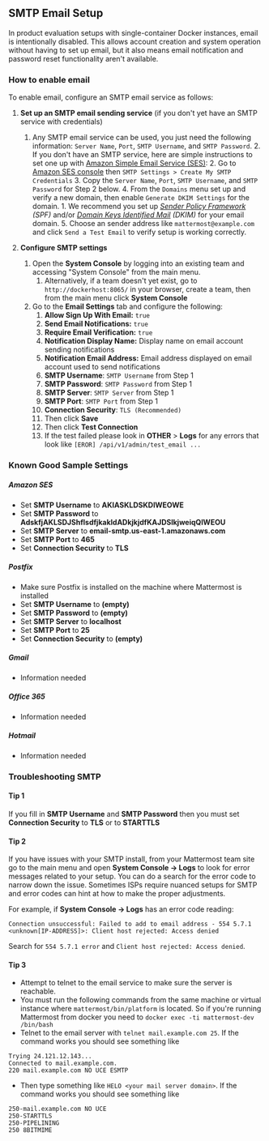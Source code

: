 
## SMTP Email Setup

In product evaluation setups with single-container Docker instances, email is intentionally disabled. This allows account creation and system operation without having to set up email, but it also means email notification and password reset functionality aren't available. 

### How to enable email 

To enable email, configure an SMTP email service as follows: 

1.  **Set up an SMTP email sending service** (if you don't yet have an SMTP service with credentials) 
	1. Any SMTP email service can be used, you just need the following information: `Server Name`, `Port`, `SMTP Username`, and `SMTP Password`. 
	     2. If you don't have an SMTP service, here are simple instructions to set one up with [Amazon Simple Email Service (SES)](https://aws.amazon.com/ses/):
	         2. Go to [Amazon SES console](https://console.aws.amazon.com/ses) then `SMTP Settings > Create My SMTP Credentials`
	         3. Copy the `Server Name`, `Port`, `SMTP Username`, and `SMTP Password` for Step 2 below. 
	         4. From the `Domains` menu set up and verify a new domain, then enable `Generate DKIM Settings` for the domain. 
	            1. We recommend you set up _[Sender Policy Framework](https://en.wikipedia.org/wiki/Sender_Policy_Framework) (SPF)_ and/or _[Domain Keys Identified Mail](https://en.wikipedia.org/wiki/DomainKeys_Identified_Mail) (DKIM)_ for your email domain.
	         5. Choose an sender address like `mattermost@example.com` and click `Send a Test Email` to verify setup is working correctly. 

2.  **Configure SMTP settings** 
	1.  Open the **System Console** by logging into an existing team and accessing "System Console" from the main menu.
	     1.  Alternatively, if a team doesn't yet exist, go to `http://dockerhost:8065/` in your browser, create a team, then from the main menu click **System Console**
	2.  Go to the **Email Settings** tab and configure the following:  
	       1. **Allow Sign Up With Email:** `true`
	       2. **Send Email Notifications:** `true`
	       3. **Require Email Verification:** `true`
	       4. **Notification Display Name:** Display name on email account sending notifications
	       5. **Notification Email Address:** Email address displayed on email account used to send notifications
	       6. **SMTP Username**: `SMTP Username` from Step 1
	       7. **SMTP Password**: `SMTP Password` from Step 1
	       8. **SMTP Server**: `SMTP Server` from Step 1
	       9. **SMTP Port**: `SMTP Port` from Step 1
	       10. **Connection Security**: `TLS (Recommended)`
	       11. Then click **Save**
	       12. Then click **Test Connection**
	       13. If the test failed please look in **OTHER** > **Logs** for any errors that look like `[EROR] /api/v1/admin/test_email ...`

### Known Good Sample Settings

##### Amazon SES
* Set **SMTP Username** to **AKIASKLDSKDIWEOWE**
* Set **SMTP Password** to **AdskfjAKLSDJShflsdfjkakldADkjkjdfKAJDSlkjweiqQIWEOU**
* Set **SMTP Server** to **email-smtp.us-east-1.amazonaws.com**
* Set **SMTP Port** to **465**
* Set **Connection Security** to **TLS**

##### Postfix
* Make sure Postfix is installed on the machine where Mattermost is installed
* Set **SMTP Username** to **(empty)**
* Set **SMTP Password** to **(empty)**
* Set **SMTP Server** to **localhost**
* Set **SMTP Port** to **25**
* Set **Connection Security** to **(empty)**

##### Gmail
* Information needed

##### Office 365
* Information needed

##### Hotmail
* Information needed


### Troubleshooting SMTP

#### Tip 1
If you fill in **SMTP Username** and **SMTP Password** then you must set **Connection Security** to **TLS** or to **STARTTLS**

#### Tip 2
If you have issues with your SMTP install, from your Mattermost team site go to the main menu and open **System Console -> Logs** to look for error messages related to your setup. You can do a search for the error code to narrow down the issue. Sometimes ISPs require nuanced setups for SMTP and error codes can hint at how to make the proper adjustments. 

For example, if **System Console -> Logs** has an error code reading: 

```
Connection unsuccessful: Failed to add to email address - 554 5.7.1 <unknown[IP-ADDRESS]>: Client host rejected: Access denied
```

Search for `554 5.7.1 error` and `Client host rejected: Access denied`.

#### Tip 3
* Attempt to telnet to the email service to make sure the server is reachable.
* You must run the following commands from the same machine or virtual instance where `mattermost/bin/platform` is located.  So if you're running Mattermost from docker you need to `docker exec -ti mattermost-dev /bin/bash`
* Telnet to the email server with `telnet mail.example.com 25`.  If the command works you should see something like
```
Trying 24.121.12.143...
Connected to mail.example.com.
220 mail.example.com NO UCE ESMTP
```
* Then type something like `HELO <your mail server domain>`.  If the command works you should see something like
```
250-mail.example.com NO UCE
250-STARTTLS
250-PIPELINING
250 8BITMIME
```
